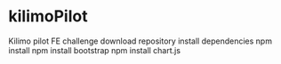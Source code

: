 # kilimoPilot
Kilimo pilot FE challenge
download repository
install dependencies
npm install 
npm install bootstrap 
npm install chart.js
